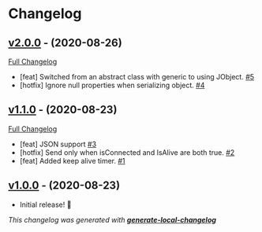 # Changelog

## [v2.0.0](https://github.com/neogeek/websocket-unity/tree/v2.0.0) - (2020-08-26)

[Full Changelog](https://github.com/neogeek/websocket-unity/compare/v1.1.0...v2.0.0)

- [feat] Switched from an abstract class with generic to using JObject. [#5](https://github.com/neogeek/websocket-unity/pull/5)
- [hotfix] Ignore null properties when serializing object. [#4](https://github.com/neogeek/websocket-unity/pull/4)

## [v1.1.0](https://github.com/neogeek/websocket-unity/tree/v1.1.0) - (2020-08-23)

[Full Changelog](https://github.com/neogeek/websocket-unity/compare/v1.0.0...v1.1.0)

- [feat] JSON support [#3](https://github.com/neogeek/websocket-unity/pull/3)
- [hotfix] Send only when isConnected and IsAlive are both true. [#2](https://github.com/neogeek/websocket-unity/pull/2)
- [feat] Added keep alive timer. [#1](https://github.com/neogeek/websocket-unity/pull/1)

## [v1.0.0](https://github.com/neogeek/websocket-unity/tree/v1.0.0) - (2020-08-23)

- Initial release! 🎉

_This changelog was generated with **[generate-local-changelog](https://github.com/neogeek/generate-local-changelog)**_
